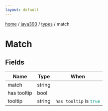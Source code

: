 ```yaml
---
layout: default
---
```


[home](/)  /  [java393](/protocol/java393)  /  [types](/protocol/java393/types)  /  match

# Match

## Fields

Name | Type | When
---|---|:---:
match | string | 
has tooltip | bool | 
tooltip | string | <code>has tooltip</code> is <code><span style="color:#009688">true</span></code>
